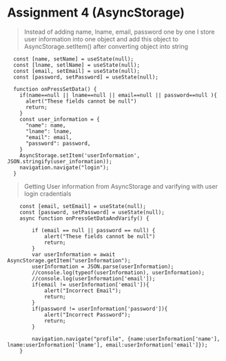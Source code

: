 # Assignment 4 (AsyncStorage)

> Instead of adding name, lname, email, password one by one I store user information into one object and add this object to  AsyncStorage.setItem() after converting object into string
```
  const [name, setName] = useState(null);
  const [lname, setlName] = useState(null);
  const [email, setEmail] = useState(null);
  const [password, setPassword] = useState(null);

  function onPressSetData() {
    if(name==null || lname==null || email==null || password==null ){
      alert("These fields cannot be null")
      return;
    }
    const user_information = {
      "name": name,
      "lname": lname,
      "email": email,
      "password": password,
    }
    AsyncStorage.setItem('userInformation', JSON.stringify(user_information));
    navigation.navigate("login");
  }
```

> Getting User information from AsyncStorage and varifying with user login cradentials

```
    const [email, setEmail] = useState(null);
    const [password, setPassword] = useState(null);
    async function onPressGetDataAndVarify() {

        if (email == null || password == null) {
            alert("These fields cannot be null")
            return;
        }
        var userInformation = await AsyncStorage.getItem("userInformation");
        userInformation = JSON.parse(userInformation);
        //console.log(typeof(userInformation), userInformation);
        //console.log(userInformation['email']);
        if(email != userInformation['email']){ 
            alert("Incorrect Email");
            return;
        } 
        if(password != userInformation['password']){ 
            alert("Incorrect Password");
            return;
        } 
        
        navigation.navigate("profile", {name:userInformation['name'], lname:userInformation['lname'], email:userInformation['email']});
    }

```
